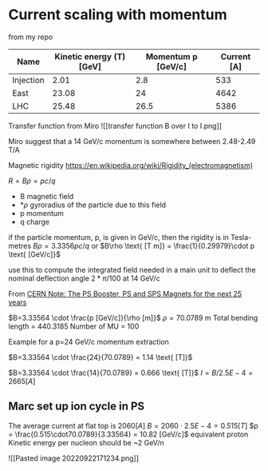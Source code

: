 # Current scaling with momentum

from my repo

| Name      | Kinetic energy (T) [GeV] | Momentum p [GeV/c] | Current [A] |
| --------- | -------------------- | ---------------- | --------- |
| Injection | 2.01                 | 2.8              | 533       |
| East      | 23.08                | 24               | 4642      |
| LHC       | 25.48                | 26.5             | 5386      |

Transfer function from Miro
![[transfer function B over I to I.png]]

Miro suggest that a 14 GeV/c momentum is somewhere between 2.48-2.49 T/A

Magnetic rigidity
https://en.wikipedia.org/wiki/Rigidity_(electromagnetism)

$R=B\rho=pc/q$
* B magnetic field
* *$\rho$ gyroradius of the particle due to this field
* p momentum
* q charge

if the particle momentum, p, is given in GeV/c, then the rigidity is in Tesla-metres $B\rho=3.3356pc/q$
or
$B\rho \text{ [T m]} = \frac{1}{0.29979}\cdot p \text{ [GeV/c]}$


use this to compute the integrated field needed in a main unit to deflect the nominal deflection angle $2*\pi/100$ at 14 GeV/c


From [CERN Note: The PS Booster, PS and SPS Magnets for the next 25 years](https://cds.cern.ch/record/1233948/files/CERN%20TE%20Note%202010-003.pdf)

$B=3.33564 \cdot \frac{p [GeV/c]}{\rho [m]}$
$\rho = 70.0789$ m
Total bending length = 440.3185
Number of MU = 100

Example for a p=24 GeV/c momentum extraction

$B=3.33564 \cdot \frac{24}{70.0789} = 1.14 \text{ [T]}$

$B=3.33564 \cdot \frac{14}{70.0789} = 0.666 \text{ [T]}$
$I=B/2.5E-4=2665 [A]$

## Marc set up ion cycle in PS

The average current at flat top is $2060 [A]$
$B=2060\cdot 2.5E-4=0.515 [T]$
$p = \frac{0.515\cdot70.0789}{3.33564} = 10.82 [GeV/c]$ equivalent proton
Kinetic energy per nucleon should be ~2 GeV/n





![[Pasted image 20220922171234.png]]